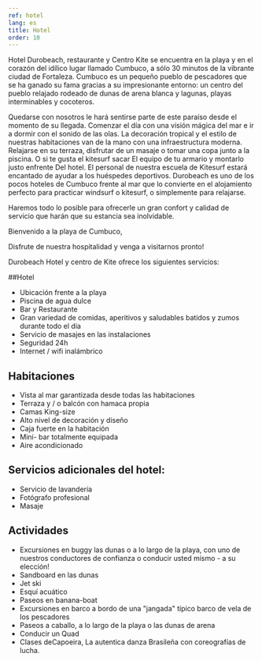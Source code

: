 ```yaml
---
ref: hotel
lang: es
title: Hotel
order: 10
---
```

Hotel Durobeach, restaurante y Centro Kite se encuentra en la playa y en el corazón del idílico lugar llamado Cumbuco, a sólo 30 minutos de la vibrante ciudad de Fortaleza. Cumbuco es un pequeño pueblo de pescadores que se ha ganado su fama gracias a su impresionante entorno: un centro del pueblo relajado rodeado de dunas de arena blanca y lagunas, playas interminables y cocoteros.

Quedarse con nosotros le hará sentirse parte de este paraíso desde el momento de su llegada. Comenzar  el día con una visión mágica del mar e ir a dormir con el sonido de las olas. La decoración tropical y el estilo de nuestras habitaciones van de la mano con una infraestructura moderna. Relajarse en su terraza, disfrutar de un masaje o tomar una copa junto a la piscina. O si te gusta el kitesurf sacar El equipo de tu armario y montarlo justo enfrente Del hotel. El personal de nuestra escuela de Kitesurf estará encantado de ayudar a los huéspedes deportivos. Durobeach es uno de los pocos hoteles de Cumbuco frente al mar que lo convierte en el alojamiento perfecto para practicar windsurf o kitesurf, o simplemente para relajarse.

Haremos todo lo posible para ofrecerle un gran confort y calidad de servicio que harán que su estancia sea inolvidable.

Bienvenido a la playa de Cumbuco,

Disfrute de nuestra hospitalidad y venga  a visitarnos pronto!



Durobeach Hotel y centro de Kite ofrece los siguientes servicios:

##Hotel

* Ubicación frente a la playa
* Piscina de agua dulce
* Bar y Restaurante
* Gran variedad de comidas, aperitivos y saludables batidos y zumos durante todo el día
* Servicio de masajes en las instalaciones
* Seguridad 24h
* Internet / wifi inalámbrico

## Habitaciones

* Vista al mar garantizada desde todas las habitaciones
* Terraza y / o balcón con hamaca propia
* Camas King-size
* Alto nivel de decoración y diseño
* Caja fuerte en la habitación
* Mini- bar totalmente equipada
* Aire acondicionado

## Servicios adicionales del hotel:
* Servicio de lavandería
* Fotógrafo profesional
* Masaje


## Actividades
* Excursiones en buggy las dunas o a lo largo de la playa, con uno de nuestros conductores de confianza o conducir usted mismo - a su elección!
* Sandboard en las dunas
* Jet ski
* Esquí acuático
* Paseos en banana-boat
* Excursiones en barco a bordo de una "jangada"  típico barco de vela de los pescadores
* Paseos a caballo, a lo largo de la playa o las dunas de arena
* Conducir un Quad
* Clases deCapoeira, La autentica danza Brasileña con coreografías de lucha.
